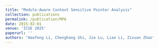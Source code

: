 ```yaml
---
title: "Module-Aware Context Sensitive Pointer Analysis"
collection: publications
permalink: /publication/MPA
date: 2015-02-01
venue: 'ICSE 2025'
paperurl: ''
authors: 'Haofeng Li, Chenghang Shi, Jie Lu, Lian Li, Zixuan Zhao'
---
```

